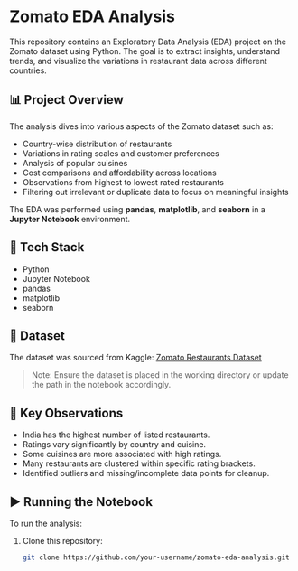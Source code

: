 # Zomato EDA Analysis

This repository contains an Exploratory Data Analysis (EDA) project on the Zomato dataset using Python. The goal is to extract insights, understand trends, and visualize the variations in restaurant data across different countries.

## 📊 Project Overview

The analysis dives into various aspects of the Zomato dataset such as:

- Country-wise distribution of restaurants
- Variations in rating scales and customer preferences
- Analysis of popular cuisines
- Cost comparisons and affordability across locations
- Observations from highest to lowest rated restaurants
- Filtering out irrelevant or duplicate data to focus on meaningful insights

The EDA was performed using **pandas**, **matplotlib**, and **seaborn** in a **Jupyter Notebook** environment.

## 🔧 Tech Stack

- Python
- Jupyter Notebook
- pandas
- matplotlib
- seaborn

## 📁 Dataset

The dataset was sourced from Kaggle: [Zomato Restaurants Dataset](https://www.kaggle.com/datasets/)

> Note: Ensure the dataset is placed in the working directory or update the path in the notebook accordingly.

## 📌 Key Observations

- India has the highest number of listed restaurants.
- Ratings vary significantly by country and cuisine.
- Some cuisines are more associated with high ratings.
- Many restaurants are clustered within specific rating brackets.
- Identified outliers and missing/incomplete data points for cleanup.

## ▶️ Running the Notebook

To run the analysis:

1. Clone this repository:
   ```bash
   git clone https://github.com/your-username/zomato-eda-analysis.git
